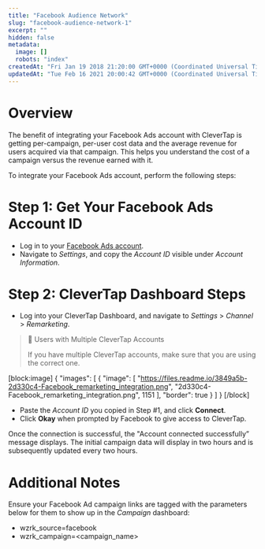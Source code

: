 ```yaml
---
title: "Facebook Audience Network"
slug: "facebook-audience-network-1"
excerpt: ""
hidden: false
metadata: 
  image: []
  robots: "index"
createdAt: "Fri Jan 19 2018 21:20:00 GMT+0000 (Coordinated Universal Time)"
updatedAt: "Tue Feb 16 2021 20:00:42 GMT+0000 (Coordinated Universal Time)"
---
```

# Overview

The benefit of integrating your Facebook Ads account with CleverTap is getting per-campaign, per-user cost data and the average revenue for users acquired via that campaign. This helps you understand the cost of a campaign versus the revenue earned with it.

To integrate your Facebook Ads account, perform the following steps:

# Step 1: Get Your Facebook Ads Account ID

- Log in to your [Facebook Ads account](https://www.facebook.com/ads/manage/home/).
- Navigate to _Settings_, and copy the _Account ID_ visible under _Account Information_.

# Step 2: CleverTap Dashboard Steps

- Log into your CleverTap Dashboard, and navigate to _Settings_ > _Channel_ > _Remarketing_. 

> 📘 Users with Multiple CleverTap Accounts
> 
> If you have multiple CleverTap accounts, make sure that you are using the correct one.

[block:image]
{
  "images": [
    {
      "image": [
        "https://files.readme.io/3849a5b-2d330c4-Facebook_remarketing_integration.png",
        "2d330c4-Facebook_remarketing_integration.png",
        1151
      ],
      "border": true
    }
  ]
}
[/block]


- Paste the _Account ID_ you copied in Step #1, and click **Connect**.
- Click **Okay** when prompted by Facebook to give access to CleverTap.

Once the connection is successful, the "Account connected successfully” message displays. The initial campaign data will display in two hours and is subsequently updated every two hours.

# Additional Notes

Ensure your Facebook Ad campaign links are tagged with the parameters below for them to show up in the _Campaign_ dashboard:

- wzrk_source=facebook
- wzrk_campaign=\<campaign_name>
